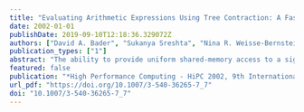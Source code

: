 ```yaml
---
title: "Evaluating Arithmetic Expressions Using Tree Contraction: A Fast and Scalable Parallel Implementation for Symmetric Multiprocessors (SMPs)"
date: 2002-01-01
publishDate: 2019-09-10T12:18:36.329072Z
authors: ["David A. Bader", "Sukanya Sreshta", "Nina R. Weisse-Bernstein"]
publication_types: ["1"]
abstract: "The ability to provide uniform shared-memory access to a significant number of processors in a single SMP node brings us much closer to the ideal PRAM parallel computer. In this paper, we develop new techniques for designing a uniform shared-memory algorithm from a PRAM algorithm and present the results of an extensive experimental study demonstrating that the resulting programs scale nearly linearly across a significant range of processors and across the entire range of instance sizes tested. This linear speedup with the number of processors is one of the first ever attained in practice for intricate combinatorial problems. The example we present in detail here is for evaluating arithmetic expression trees using the algorithmic techniques of list ranking and tree contraction; this problem is not only of interest in its own right, but is representative of a large class of irregular combinatorial problems that have simple and efficient sequential implementations and fast PRAM algorithms, but have no known efficient parallel implementations. Our results thus offer promise for bridging the gap between the theory and practice of shared-memory parallel algorithms."
featured: false
publication: "*High Performance Computing - HiPC 2002, 9th International Conference, Bangalore, India, December 18-21, 2002, Proceedings*"
url_pdf: "https://doi.org/10.1007/3-540-36265-7_7"
doi: "10.1007/3-540-36265-7_7"
---
```


